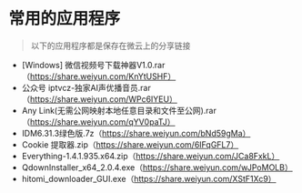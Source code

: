 # 常用的应用程序

> 以下的应用程序都是保存在微云上的分享链接

- [Windows] 微信视频号下载神器V1.0.rar（https://share.weiyun.com/KnYtUSHF）
- 公众号 iptvcz-独家AI声优播音员.rar（https://share.weiyun.com/WPc6IYEU）
- Any Link(无需公网映射本地任意目录和文件至公网).rar（https://share.weiyun.com/qYV0paTJ）
- IDM6.31.3绿色版.7z（https://share.weiyun.com/bNd59gMa）
- Cookie 提取器.zip（https://share.weiyun.com/6IFqGFL7）
- Everything-1.4.1.935.x64.zip（https://share.weiyun.com/JCa8FxkL）
- QdownInstaller_x64_2.0.4.exe（https://share.weiyun.com/wJPoMOLB）
- hitomi_downloader_GUI.exe（https://share.weiyun.com/XStF1Xc9）